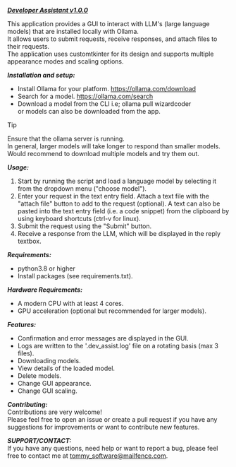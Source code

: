 <ins>***Developer Assistant v1.0.0***</ins>

This application provides a GUI to interact with LLM's (large language models) that are installed locally with Ollama.\
It allows users to submit requests, receive responses, and attach files to their requests.\
The application uses customtkinter for its design and supports
multiple appearance modes and scaling options. 


***Installation and setup:***
- Install Ollama for your platform.
  https://ollama.com/download
- Search for a model.
  https://ollama.com/search
- Download a model from the CLI
  i.e; ollama pull wizardcoder\
  or models can also be downloaded    from the app.

> [!TIP]
> Ensure that the ollama server is    running.\
> In general, larger models will take longer to respond than smaller models.\
> Would recommend to download multiple models and try them out.

***Usage:***
1. Start by running the script and load a language model by selecting it from the dropdown menu ("choose model").
2. Enter your request in the text entry field. Attach a text file with the "attach file" button to add to the request (optional).     A text can also be pasted into the text entry field (i.e. a code snippet) from the clipboard by using keyboard shortcuts (ctrl-v for linux).
3. Submit the request using the "Submit" button.
4. Receive a response from the LLM, which will be displayed in the reply textbox.

***Requirements:***
- python3.8 or higher 
- Install packages                    (see requirements.txt).

***Hardware Requirements:***
- A modern CPU with at least 4 cores.
- GPU acceleration (optional but recommended for larger models).

***Features:***
- Confirmation and error messages are displayed in the GUI.
- Logs are written to the '.dev_assist.log' file on a          rotating basis (max 3 files).
- Downloading models.
- View details of the loaded model.
- Delete models.
- Change GUI appearance.
- Change GUI scaling.

***Contributing:***\
Contributions are very welcome!\
Please feel free to open an issue or create a pull request if you have any suggestions for improvements or want to contribute new features. 

***SUPPORT/CONTACT:***\
If you have any questions, need help or want to report a bug, please feel free
to contact me at tommy_software@mailfence.com.
